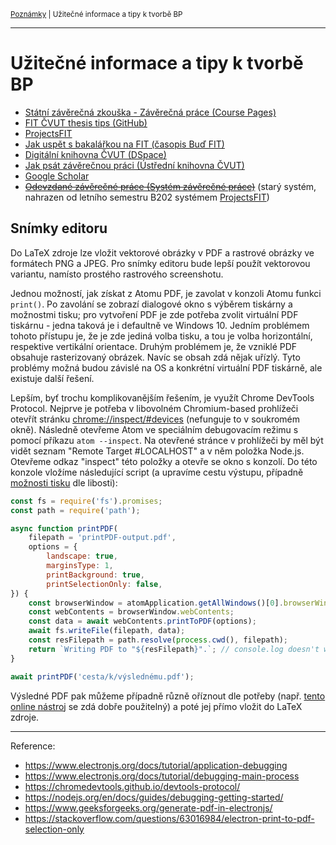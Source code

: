 <sub>[Poznámky](../README.md)
| Užitečné informace a tipy k tvorbě BP
<sub>

---

# Užitečné informace a tipy k tvorbě BP

- [Státní závěrečná zkouška - Závěrečná práce (Course Pages)](
    https://courses.fit.cvut.cz/SZZ/tema-prace.html)
- [FIT ČVUT thesis tips (GitHub)](https://github.com/hroncok/fit-thesis-tips)
- [ProjectsFIT]
- [Jak uspět s bakalářkou na FIT (časopis Buď FIT)](
    https://casopis.fit.cvut.cz/obecne/ak-uspet-s-bakalarkou-na-fit/)
- [Digitální knihovna ČVUT (DSpace)](https://dspace.cvut.cz)
- [Jak psát závěrečnou práci (Ústřední knihovna ČVUT)](
    http://knihovna.cvut.cz/seminare-a-vyuka/jak-psat/jak-psat-zaverecnou-praci)
- [Google Scholar](https://scholar.google.com)
- ~~[Odevzdané závěrečné práce (Systém závěrečné práce)](
    https://is.fit.cvut.cz/group/intranet/zp/list)~~ (starý systém, nahrazen od
    letního semestru B202 systémem [ProjectsFIT])

[ProjectsFIT]: https://projects.fit.cvut.cz

## Snímky editoru

Do LaTeX zdroje lze vložit vektorové obrázky v PDF a rastrové obrázky ve
formátech PNG a JPEG. Pro snímky editoru bude lepší použít vektorovou variantu,
namísto prostého rastrového screenshotu.

Jednou možností, jak získat z Atomu PDF, je zavolat v konzoli Atomu funkci
`print()`. Po zavolání se zobrazí dialogové okno s výběrem tiskárny a možnostmi
tisku; pro vytvoření PDF je zde potřeba zvolit virtuální PDF tiskárnu - jedna
taková je i defaultně ve Windows 10. Jedním problémem tohoto přístupu je, že
je zde jediná volba tisku, a tou je volba horizontální, respektive vertikální
orientace. Druhým problémem je, že vzniklé PDF obsahuje rasterizovaný obrázek.
Navíc se obsah zdá nějak uřízlý. Tyto problémy možná budou závislé na OS a
konkrétní virtuální PDF tiskárně, ale existuje další řešení.

Lepším, byť trochu komplikovanějším řešením, je využít Chrome DevTools Protocol.
Nejprve je potřeba v libovolném Chromium-based prohlížeči otevřít stránku
<chrome://inspect/#devices> (nefunguje to v soukromém okně). Následně otevřeme
Atom ve speciálním debugovacím režimu s pomocí příkazu `atom --inspect`. Na
otevřené stránce v prohlížeči by měl být vidět seznam "Remote Target #LOCALHOST"
a v něm položka Node.js. Otevřeme odkaz "inspect" této položky a otevře se okno
s konzolí. Do této konzole vložíme následující script (a upravíme cestu výstupu,
případně [možnosti tisku](
https://www.electronjs.org/docs/api/web-contents#contentsprinttopdfoptions) dle
libosti):

```js
const fs = require('fs').promises;
const path = require('path');

async function printPDF(
    filepath = 'printPDF-output.pdf',
    options = {
        landscape: true,
        marginsType: 1,
        printBackground: true,
        printSelectionOnly: false,
}) {
    const browserWindow = atomApplication.getAllWindows()[0].browserWindow;
    const webContents = browserWindow.webContents;
    const data = await webContents.printToPDF(options);
    await fs.writeFile(filepath, data);
    const resFilepath = path.resolve(process.cwd(), filepath);
    return `Writing PDF to "${resFilepath}".`; // console.log doesn't work here
}

await printPDF('cesta/k/výslednému.pdf');
```

Výsledné PDF pak můžeme případně různě oříznout dle potřeby (např. [tento online
nástroj](https://pdf.online/crop-pdf) se zdá dobře použitelný) a poté jej přímo
vložit do LaTeX zdroje.

---

Reference:
- <https://www.electronjs.org/docs/tutorial/application-debugging>
- <https://www.electronjs.org/docs/tutorial/debugging-main-process>
- <https://chromedevtools.github.io/devtools-protocol/>
- <https://nodejs.org/en/docs/guides/debugging-getting-started/>
- <https://www.geeksforgeeks.org/generate-pdf-in-electronjs/>
- <https://stackoverflow.com/questions/63016984/electron-print-to-pdf-selection-only>
